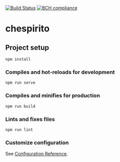 [![Build Status](https://travis-ci.com/rodrigowaters/chespirito.svg?branch=master)](https://travis-ci.com/rodrigowaters/chespirito)
[![BCH compliance](https://bettercodehub.com/edge/badge/rodrigowaters/chespirito?branch=master)](https://bettercodehub.com/)

# chespirito

## Project setup
```
npm install
```

### Compiles and hot-reloads for development
```
npm run serve
```

### Compiles and minifies for production
```
npm run build
```

### Lints and fixes files
```
npm run lint
```

### Customize configuration
See [Configuration Reference](https://cli.vuejs.org/config/).
